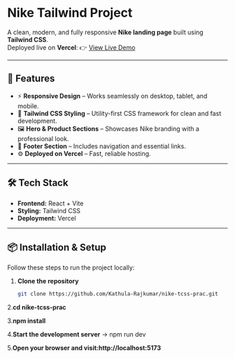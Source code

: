 # Nike Tailwind Project

A clean, modern, and fully responsive **Nike landing page** built using **Tailwind CSS**.  
Deployed live on **Vercel**: 👉 [View Live Demo](https://nike-tailwindpro.vercel.app/)

---

## 🚀 Features
- ⚡ **Responsive Design** – Works seamlessly on desktop, tablet, and mobile.  
- 🎨 **Tailwind CSS Styling** – Utility-first CSS framework for clean and fast development.  
- 🖼️ **Hero & Product Sections** – Showcases Nike branding with a professional look.  
- 🔗 **Footer Section** – Includes navigation and essential links.  
- ⚙️ **Deployed on Vercel** – Fast, reliable hosting.  

---

## 🛠️ Tech Stack
- **Frontend:** React + Vite  
- **Styling:** Tailwind CSS  
- **Deployment:** Vercel  

---

## 📦 Installation & Setup

Follow these steps to run the project locally:

1. **Clone the repository**
   ```bash
   git clone https://github.com/Kathula-Rajkumar/nike-tcss-prac.git
   
2.**cd nike-tcss-prac**

3.**npm install**

4.**Start the development server**
 -> npm run dev 

5.**Open your browser and visit:http://localhost:5173**
